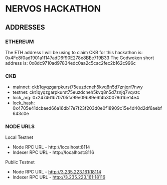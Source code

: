 # NERVOS HACKATHON

## ADDRESSES


### ETHEREUM

The ETH address I will be using to claim CKB for this hackathon is: 0x4Fc8f0ad1901a1f147adD6f90E278e8BEe719B33
The Godwoken short address is: 0x8dc9710ad97834edc0aa2c5cac2fec2b162c996c

### CKB

+ mainnet: ckb1qyqzgarpkurst75euzdcneh5kvq8n5d7znjqrf7nwy
+ testnet: ckt1qyqzgarpkurst75euzdcneh5kvq8n5d7znjq7vqvzc
+ lock_arg: 0x247461b70705fa99e09b89e6f4b30079d1be14e4
+ lock_hash: 0x4705e41dcbaed66a16db17e7f23f203d0e0f18909c15e4d40d2df6aebf643c0e

### NODE URLS

Local Testnet

+ Node RPC URL - http://localhost:8114
+ Indexer RPC URL - http://localhost:8116

Public Testnet

+ Node RPC URL - http://3.235.223.161:18114
+ Indexer RPC URL - http://3.235.223.161:18116
